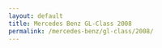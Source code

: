 ```yaml
---
layout: default
title: Mercedes Benz GL-Class 2008
permalink: /mercedes-benz/gl-class/2008/
---
```

